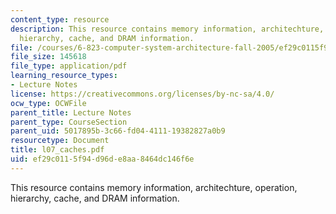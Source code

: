 ```yaml
---
content_type: resource
description: This resource contains memory information, architechture, operation,
  hierarchy, cache, and DRAM information.
file: /courses/6-823-computer-system-architecture-fall-2005/ef29c0115f94d96de8aa8464dc146f6e_l07_caches.pdf
file_size: 145618
file_type: application/pdf
learning_resource_types:
- Lecture Notes
license: https://creativecommons.org/licenses/by-nc-sa/4.0/
ocw_type: OCWFile
parent_title: Lecture Notes
parent_type: CourseSection
parent_uid: 5017895b-3c66-fd04-4111-19382827a0b9
resourcetype: Document
title: l07_caches.pdf
uid: ef29c011-5f94-d96d-e8aa-8464dc146f6e
---
```

This resource contains memory information, architechture, operation, hierarchy, cache, and DRAM information.